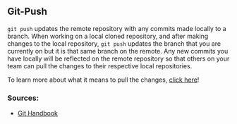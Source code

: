 ## Git-Push

`git push` updates the remote repository with any commits made locally to a branch. When working on a local cloned repository, and after making changes to the local repository, `git push` updates the branch that you are currently on but it is that same branch on the remote. Any new commits you have locally will be reflected on the remote repository so that others on your team can pull the changes to their respective local repositories.


To learn more about what it means to pull the changes, [click here](/Sections/Pull.md)!


### Sources:
* [Git Handbook](https://guides.github.com/introduction/git-handbook/)

